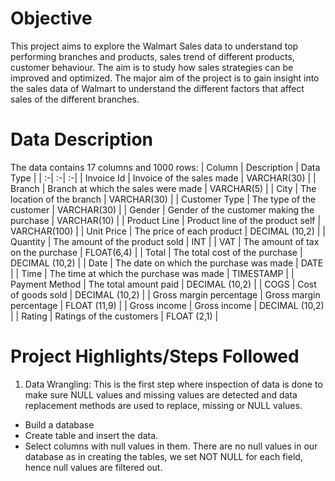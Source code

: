 # Objective
This project aims to explore the Walmart Sales data to understand top performing branches and products, sales trend of different products, customer behaviour. The aim is to study how sales strategies can be improved and optimized.
The major aim of the project is to gain insight into the sales data of Walmart to understand the different factors that affect sales of the different branches.
# Data Description
The data contains 17 columns and 1000 rows:
  | Column | Description | Data Type |
  | :-| :-| :-|
  | Invoice Id | Invoice of the sales made | VARCHAR(30) |
  | Branch | Branch at which the sales were made | VARCHAR(5) |
  | City | The location of the branch | VARCHAR(30) |
  | Customer Type | The type of the customer | VARCHAR(30) | 
  | Gender | Gender of the customer making the purchase | VARCHAR(10) |
  | Product Line | Product line of the product self | VARCHAR(100) |
  | Unit Price | The price of each product | DECIMAL (10,2) |
  | Quantity | The amount of the product sold | INT |
  | VAT | The amount of tax on the purchase | FLOAT(6,4) |
  | Total | The total cost of the purchase | DECIMAL (10,2) |
  | Date | The date on which the purchase was made | DATE |
  | Time | The time at which the purchase was made | TIMESTAMP |
  | Payment Method | The total amount paid | DECIMAL (10,2) |
  | COGS | Cost of goods sold | DECIMAL (10,2) |
  | Gross margin percentage | Gross margin percentage | FLOAT (11,9) |
  | Gross income | Gross income | DECIMAL (10,2) |
  | Rating | Ratings of the customers | FLOAT (2,1) |

# Project Highlights/Steps Followed
1. Data Wrangling: This is the first step where inspection of data is done to make sure NULL values and missing values are detected and data replacement methods are used to replace, missing or NULL values.
- Build a database
- Create table and insert the data.
- Select columns with null values in them. There are no null values in our database as in creating the tables, we set NOT NULL for each field, hence null values are filtered out.

  
  
